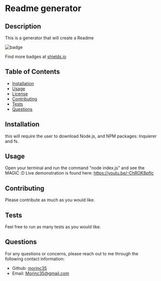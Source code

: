 
        
# Readme generator

## Description
      
This is a generator that will create a Readme
      
![badge](https://img.shields.io/badge/License-MIT-yellow.svg)
      
Find more badges at [shields.io](https://shields.io)

## Table of Contents 
- [Installation](#installation)
- [Usage](#usage)
- [License](#license)
- [Contributing](#Contributing)
- [Tests](#tests)
- [Questions](#questions)

## Installation
this will require the user to download Node.js, and NPM packages: Inquierer and fs.

## Usage
Open your terminal and run the command "node index.js" and see the MAGIC :D
Live demonstration is found here: https://youtu.be/-ChROK8pfIc

## Contributing
Please contribute as much as you would like.

## Tests
Feel free to run as many tests as you would like.

## Questions
For any questions or concerns, please reach out to me through the following contact information:

- Github: [morinc35](https://github.com/morinc35)
- Email: Morinc35@gmail.com
